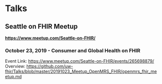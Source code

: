 # Talks

## Seattle on FHIR Meetup
**https://www.meetup.com/Seattle-on-FHIR/**

### October 23, 2019 - Consumer and Global Health on FHIR
Event Link: https://www.meetup.com/Seattle-on-FHIR/events/265698879/  
Overview: https://github.com/uw-fhir/Talks/blob/master/20191023_Meetup_OpenMRS_FHIR/openmrs_fhir_meetup.md


